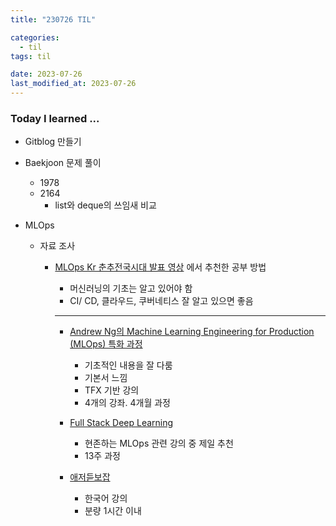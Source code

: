 ```yaml
---
title: "230726 TIL"

categories:
  - til
tags: til

date: 2023-07-26
last_modified_at: 2023-07-26
---
```


### Today I learned ...

- Gitblog 만들기

- Baekjoon 문제 풀이

  - 1978
  - 2164
    - list와 deque의 쓰임새 비교

- MLOps

  - 자료 조사

    - [MLOps Kr 춘추전국시대 발표 영상](https://www.youtube.com/watch?v=I-sa8bOcOUk&ab_channel=MLOpsKR) 에서 추천한 공부 방법

      - 머신러닝의 기초는 알고 있어야 함
      - CI/ CD, 클라우드, 쿠버네티스 잘 알고 있으면 좋음

      ***

      - [Andrew Ng의 Machine Learning Engineering for Production (MLOps) 특화 과정](https://www.coursera.org/specializations/machine-learning-engineering-for-production-mlops)

        - 기초적인 내용을 잘 다룸
        - 기본서 느낌
        - TFX 기반 강의
        - 4개의 강좌. 4개월 과정

      - [Full Stack Deep Learning](https://fullstackdeeplearning.com/course/2022/)

        - 현존하는 MLOps 관련 강의 중 제일 추천
        - 13주 과정

      - [애저듣보잡](https://www.youtube.com/watch?v=DeOEuDosH2s&list=PLDZRZwFT9Wku509LgbJviEcHxX4AYj3QP&ab_channel=MicrosoftKorea)
        - 한국어 강의
        - 분량 1시간 이내
